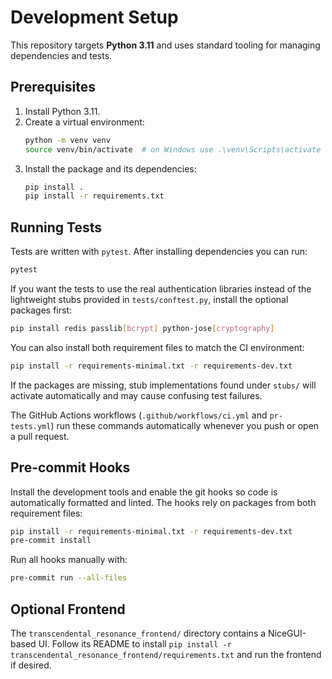 # Development Setup

This repository targets **Python 3.11** and uses standard tooling for managing dependencies and tests.

## Prerequisites

1. Install Python 3.11.
2. Create a virtual environment:
   ```bash
   python -m venv venv
   source venv/bin/activate  # on Windows use .\venv\Scripts\activate
   ```
3. Install the package and its dependencies:
   ```bash
   pip install .
   pip install -r requirements.txt
   ```

## Running Tests

Tests are written with `pytest`. After installing dependencies you can run:

```bash
pytest
```

If you want the tests to use the real authentication libraries instead of
the lightweight stubs provided in `tests/conftest.py`, install the
optional packages first:

```bash
pip install redis passlib[bcrypt] python-jose[cryptography]
```

You can also install both requirement files to match the CI environment:

```bash
pip install -r requirements-minimal.txt -r requirements-dev.txt
```

If the packages are missing, stub implementations found under `stubs/`
will activate automatically and may cause confusing test failures.

The GitHub Actions workflows (`.github/workflows/ci.yml` and `pr-tests.yml`) run these commands automatically whenever you push or open a pull request.

## Pre-commit Hooks

Install the development tools and enable the git hooks so code is automatically
formatted and linted. The hooks rely on packages from both requirement files:

```bash
pip install -r requirements-minimal.txt -r requirements-dev.txt
pre-commit install
```

Run all hooks manually with:

```bash
pre-commit run --all-files
```

## Optional Frontend

The `transcendental_resonance_frontend/` directory contains a NiceGUI-based UI. Follow its README to install `pip install -r transcendental_resonance_frontend/requirements.txt` and run the frontend if desired.
